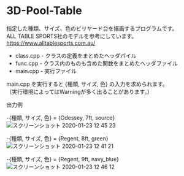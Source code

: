 # 3D-Pool-Table
指定した種類、サイズ、色のビリヤード台を描画するプログラムです。  
ALL TABLE SPORTS社のモデルを参考にしています。  
https://www.alltablesports.com.au/  
  
  
- class.cpp - クラスの定義をまとめたヘッダパイル
- func.cpp - クラス内のものも含めた関数をまとめたヘッダファイル
- main.cpp - 実行ファイル  
  
main.cpp を実行すると {種類, サイズ, 色} の入力を求められます。  
（実行環境によってはWarningが多く出ることがあります。）  
  
  
出力例  

-{種類, サイズ, 色} = {Odessey, 7ft, source}
![スクリーンショット 2020-01-23 12 45 23](https://user-images.githubusercontent.com/48121881/72955133-42255b80-3dde-11ea-986d-801abfbb277f.png)

-{種類, サイズ, 色} = {Regent, 8ft, green}
![スクリーンショット 2020-01-23 12 41 21](https://user-images.githubusercontent.com/48121881/72955028-db07a700-3ddd-11ea-9ac5-13661624551f.png)


-{種類, サイズ, 色} = {Regent, 9ft, navy_blue}
![スクリーンショット 2020-01-23 12 46 12](https://user-images.githubusercontent.com/48121881/72955174-5cf7d000-3dde-11ea-9243-55f80886b93b.png)



